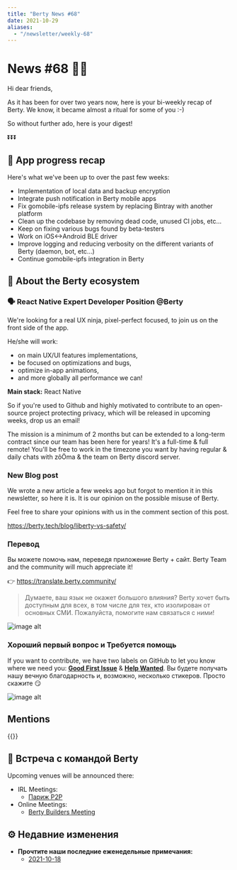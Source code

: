 ```yaml
---
title: "Berty News #68"
date: 2021-10-29
aliases:
  - "/newsletter/weekly-68"
---
```


# News #68 🎃👻

Hi dear friends,

As it has been for over two years now, here is your bi-weekly recap of Berty. We know, it became almost a ritual for some of you :-)

So without further ado, here is your digest!


⏬⏬⏬


## 📱 App progress recap

Here's what we've been up to over the past few weeks:
* Implementation of local data and backup encryption
* Integrate push notification in Berty mobile apps
* Fix gomobile-ipfs release system by replacing Bintray with another platform
* Clean up the codebase by removing dead code, unused CI jobs, etc...
* Keep on fixing various bugs found by beta-testers
* Work on iOS<->Android BLE driver
* Improve logging and reducing verbosity on the different variants of Berty (daemon, bot, etc...)
* Continue gomobile-ipfs integration in Berty


## 🚀 About the Berty ecosystem


### 🗣️ React Native Expert Developer Position @Berty


We're looking for a real UX ninja, pixel-perfect focused, to join us on the front side of the app.

He/she will work:
* on main UX/UI features implementations,
* be focused on optimizations and bugs,
* optimize in-app animations,
*  and more globally all performance we can!


**Main stack:** React Native

So if you're used to Github and highly motivated to contribute to an open-source project protecting privacy, which will be released in upcoming weeks, drop us an email!

The mission is a minimum of 2 months but can be extended to a long-term contract since our team has been here for years! It's a full-time & full remote!  You'll be free to work in the timezone you want by having regular & daily chats with zôÖma & the team on Berty discord server.




### New Blog post

We wrote a new article a few weeks ago but forgot to mention it in this newsletter, so here it is. It is our opinion on the possible misuse of Berty.

Feel free to share your opinions with us in the comment section of this post.

https://berty.tech/blog/liberty-vs-safety/





### Перевод

Вы можете помочь нам, переведя приложение Berty + сайт. Berty Team and the community will much appreciate it!

👉 https://translate.berty.community/

> Думаете, ваш язык не окажет большого влияния? Berty хочет быть доступным для всех, в том числе для тех, кто изолирован от основных СМИ. Пожалуйста, помогите нам связаться с ними!

![image alt](https://media.giphy.com/media/26BRDvCpnEukGhmHC/giphy.gif)

### Хороший первый вопрос и Требуется помощь

If you want to contribute, we have two labels on GitHub to let you know where we need you: [**Good First Issue**](https://github.com/issues?q=is%3Aissue+is%3Aopen+org%3Aberty+label%3A%22good+first+issue%22+sort%3Aupdated-desc) & [**Help Wanted**](https://github.com/issues?q=is%3Aissue+is%3Aopen+org%3Aberty+label%3A%22help+wanted%22+sort%3Aupdated-desc+). Вы будете получать нашу вечную благодарность и, возможно, несколько стикеров. Просто скажите 😏

![image alt](https://media.giphy.com/media/14jQC2AONxNBHq/giphy.gif)

## Mentions


{{<tweet id="1453384227219668999">}}



## 🎉 Встреча с командой Berty

Upcoming venues will be announced there:

* IRL Meetings:
    * [Париж P2P](https://p2p.paris/)
* Online Meetings:
    * [Berty Builders Meeting](https://www.meetup.com/berty-hq/)

## ⚙️ Недавние изменения

* **Прочтите наши последние еженедельные примечания:**
    * [2021-10-18](https://github.com/berty/community/blob/master/meeting-notes/2021/Q4/10-18--staff-team-weekly-sync.md)

